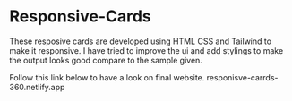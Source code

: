 # Responsive-Cards


These resposive cards are developed using HTML CSS and Tailwind to make it responsive.
I have tried to improve the ui and add stylings to make the output looks good compare to the sample given.

Follow this link below to have a look on final website.
responisve-carrds-360.netlify.app

